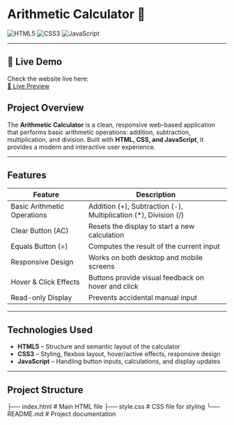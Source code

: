 # Arithmetic Calculator 🧮

![HTML5](https://img.shields.io/badge/HTML5-E34F26?style=flat-square&logo=html5&logoColor=white)
![CSS3](https://img.shields.io/badge/CSS3-1572B6?style=flat-square&logo=css3&logoColor=white)
![JavaScript](https://img.shields.io/badge/JavaScript-F7DF1E?style=flat-square&logo=javascript&logoColor=black)

---

## 🌟 Live Demo

Check the website live here:  
[🔗 Live Preview](https://anujghimire08.)

## Project Overview
The **Arithmetic Calculator** is a clean, responsive web-based application that performs basic arithmetic operations: addition, subtraction, multiplication, and division. Built with **HTML, CSS, and JavaScript**, it provides a modern and interactive user experience.

---

## Features

| Feature                          | Description                                                                 |
|----------------------------------|-----------------------------------------------------------------------------|
| Basic Arithmetic Operations       | Addition (+), Subtraction (-), Multiplication (*), Division (/)            |
| Clear Button (AC)                 | Resets the display to start a new calculation                               |
| Equals Button (=)                 | Computes the result of the current input                                     |
| Responsive Design                 | Works on both desktop and mobile screens                                     |
| Hover & Click Effects             | Buttons provide visual feedback on hover and click                          |
| Read-only Display                 | Prevents accidental manual input                                            |

---

## Technologies Used
- **HTML5** – Structure and semantic layout of the calculator  
- **CSS3** – Styling, flexbox layout, hover/active effects, responsive design  
- **JavaScript** – Handling button inputs, calculations, and display updates  

---

## Project Structure
├── index.html # Main HTML file
├── style.css # CSS file for styling
└── README.md # Project documentation

